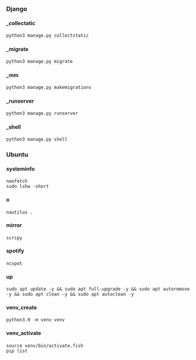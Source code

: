 ### Django

#### _collectatic
```python
python3 manage.py collectstatic
```
#### _migrate
```python
python3 manage.py migrate
```
#### _mm
```python
python3 manage.py makemigrations
```
#### _runserver
```python
python3 manage.py runserver
```
#### _shell
```python
python3 manage.py shell
```

### Ubuntu

#### systeminfo
```shell
neofetch
sudo lshw -short
```
#### o
```shell
nautilus .
```
#### mirror
```shell
scrcpy
```
#### spotify
```shell
ncspot
```
#### up
```shell
sudo apt update -y && sudo apt full-upgrade -y && sudo apt autoremove -y && sudo apt clean -y && sudo apt autoclean -y
```
#### venv_create
```shell
python3.9 -m venv venv
```
#### venv_activate
```shell
source venv/bin/activate.fish
pip list
```

